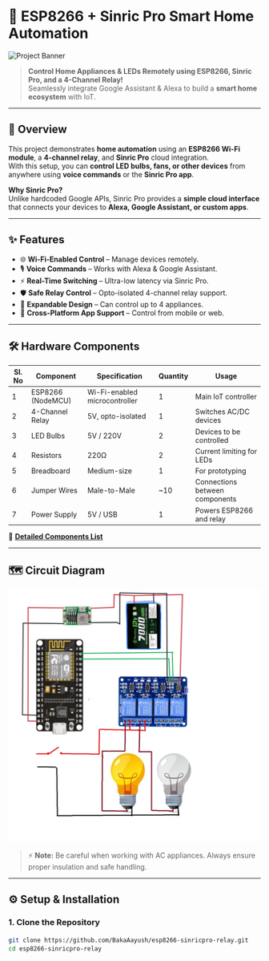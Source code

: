 # 🔌 ESP8266 + Sinric Pro Smart Home Automation

![Project Banner](./images/project_cover.png)

> **Control Home Appliances & LEDs Remotely using ESP8266, Sinric Pro, and a 4-Channel Relay!**  
Seamlessly integrate Google Assistant & Alexa to build a **smart home ecosystem** with IoT.

---

## 📌 Overview

This project demonstrates **home automation** using an **ESP8266 Wi-Fi module**, a **4-channel relay**, and **Sinric Pro** cloud integration.  
With this setup, you can **control LED bulbs, fans, or other devices** from anywhere using **voice commands** or the **Sinric Pro app**.

**Why Sinric Pro?**  
Unlike hardcoded Google APIs, Sinric Pro provides a **simple cloud interface** that connects your devices to **Alexa, Google Assistant, or custom apps**.

---

## ✨ Features

- 🌐 **Wi-Fi-Enabled Control** – Manage devices remotely.
- 🎙 **Voice Commands** – Works with Alexa & Google Assistant.
- ⚡ **Real-Time Switching** – Ultra-low latency via Sinric Pro.
- 🛡 **Safe Relay Control** – Opto-isolated 4-channel relay support.
- 🔄 **Expandable Design** – Can control up to 4 appliances.
- 📱 **Cross-Platform App Support** – Control from mobile or web.

---

## 🛠️ Hardware Components

| **Sl. No** | **Component**         | **Specification**            | **Quantity** | **Usage** |
|------------|----------------------|-------------------------------|--------------|-----------|
| 1 | ESP8266 (NodeMCU) | Wi-Fi-enabled microcontroller | 1 | Main IoT controller |
| 2 | 4-Channel Relay | 5V, opto-isolated | 1 | Switches AC/DC devices |
| 3 | LED Bulbs | 5V / 220V | 2 | Devices to be controlled |
| 4 | Resistors | 220Ω | 2 | Current limiting for LEDs |
| 5 | Breadboard | Medium-size | 1 | For prototyping |
| 6 | Jumper Wires | Male-to-Male | ~10 | Connections between components |
| 7 | Power Supply | 5V / USB | 1 | Powers ESP8266 and relay |

📄 [**Detailed Components List**](./BOM.docx)

---

## 🗺️ Circuit Diagram

![Circuit Diagram](./Circuit%20diagram.jpeg)

> ⚡ **Note:** Be careful when working with AC appliances. Always ensure proper insulation and safe handling.

---

## ⚙️ Setup & Installation

### **1. Clone the Repository**
```bash
git clone https://github.com/BakaAayush/esp8266-sinricpro-relay.git
cd esp8266-sinricpro-relay
